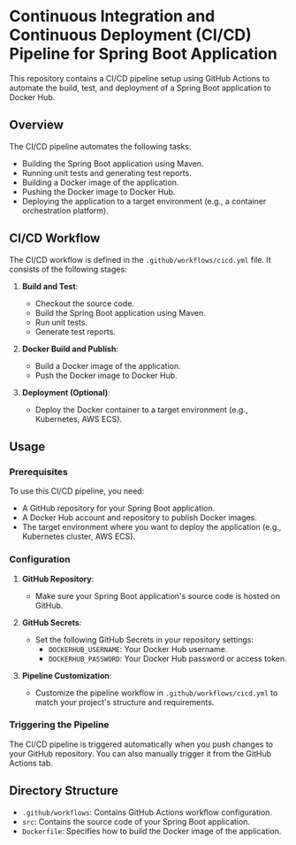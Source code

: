 # Continuous Integration and Continuous Deployment (CI/CD) Pipeline for Spring Boot Application

This repository contains a CI/CD pipeline setup using GitHub Actions to automate the build, test, and deployment of a Spring Boot application to Docker Hub.

## Overview

The CI/CD pipeline automates the following tasks:

- Building the Spring Boot application using Maven.
- Running unit tests and generating test reports.
- Building a Docker image of the application.
- Pushing the Docker image to Docker Hub.
- Deploying the application to a target environment (e.g., a container orchestration platform).

## CI/CD Workflow

The CI/CD workflow is defined in the `.github/workflows/cicd.yml` file. It consists of the following stages:

1. **Build and Test**:
   - Checkout the source code.
   - Build the Spring Boot application using Maven.
   - Run unit tests.
   - Generate test reports.

2. **Docker Build and Publish**:
   - Build a Docker image of the application.
   - Push the Docker image to Docker Hub.
   
3. **Deployment (Optional)**:
   - Deploy the Docker container to a target environment (e.g., Kubernetes, AWS ECS).

## Usage

### Prerequisites

To use this CI/CD pipeline, you need:

- A GitHub repository for your Spring Boot application.
- A Docker Hub account and repository to publish Docker images.
- The target environment where you want to deploy the application (e.g., Kubernetes cluster, AWS ECS).

### Configuration

1. **GitHub Repository**:
   - Make sure your Spring Boot application's source code is hosted on GitHub.

2. **GitHub Secrets**:
   - Set the following GitHub Secrets in your repository settings:
     - `DOCKERHUB_USERNAME`: Your Docker Hub username.
     - `DOCKERHUB_PASSWORD`: Your Docker Hub password or access token.

3. **Pipeline Customization**:
   - Customize the pipeline workflow in `.github/workflows/cicd.yml` to match your project's structure and requirements.

### Triggering the Pipeline

The CI/CD pipeline is triggered automatically when you push changes to your GitHub repository. You can also manually trigger it from the GitHub Actions tab.

## Directory Structure

- `.github/workflows`: Contains GitHub Actions workflow configuration.
- `src`: Contains the source code of your Spring Boot application.
- `Dockerfile`: Specifies how to build the Docker image of the application.




